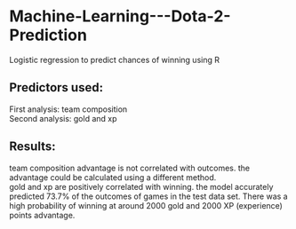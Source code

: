 # Machine-Learning---Dota-2-Prediction
Logistic regression to predict chances of winning using R

## Predictors used:  
First analysis: team composition  
Second analysis: gold and xp

## Results:  
team composition advantage is not correlated with outcomes. the advantage could be calculated using a different method.  
gold and xp are positively correlated with winning. the model accurately predicted 73.7% of the outcomes of games in the test data set. There was a high probability of winning at around 2000 gold and 2000 XP (experience) points advantage.
